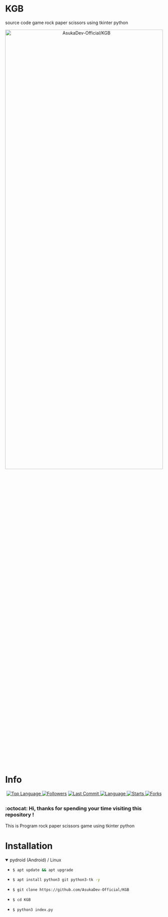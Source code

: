 # KGB
source code game rock paper scissors using tkinter python

<p align="center">
  <a name="top" href="#octocat-hi-there-thanks-for-visiting-">
     <img alt="AsukaDev-Official/KGB" height="60%" width="100%" src="Screenshot_20210502-200110680.jpg"/>
  </a>
</p>

# Info

<p align="center">

 <a href="https://github.com/AsukaDev-Official">
    <img alt="Top Language" src="https://img.shields.io/github/languages/top/AsukaDev-Official/KGB.svg"/>
  </a>
<a href="https://github.com/AsukaDev-Official/followers">
  <img title="Followers" src="https://img.shields.io/github/followers/AsukaDev-Official?label=Followers&color=blue&style=flat-square"></a>
<a href="https://github.com/AsukaDev-Official/Anime-Tracker/stargazers/">
<a href="https://github.com/AsukaDev-Official">
  <img alt="Last Commit" src="https://img.shields.io/github/last-commit/AsukaDev-Official/KGB.svg"/>
</a>
<a href="https://github.com/AsukaDev-Official">
  <img alt="Language" src="https://img.shields.io/github/languages/count/AsukaDev-Official/KGB.svg"/>
</a>
<a href="https://github.com/AsukaDev-Official">
  <img alt="Starts" src="https://img.shields.io/github/stars/AsukaDev-Official/KGB.svg"/>
</a>
<a href="https://github.com/AsukaDev-Official">
  <img alt="Forks" src="https://img.shields.io/github/forks/AsukaDev-Official/KGB.svg"/>
</a>
</div>
</p>

##
### :octocat: Hi, thanks for spending your time visiting this repository !
<p>
This is Program rock paper scissors game using tkinter python
</p>


# Installation
<details open>
<summary> pydroid (Android) / Linux</summary>

- ```bash
  $ apt update && apt upgrade
  ```

- ```bash
  $ apt install python3 git python3-tk -y
  ```

- ```bash
  $ git clone https://github.com/AsukaDev-Official/KGB
  ```

- ```bash
  $ cd KGB
  ```

- ```bash
  $ python3 index.py
  ```
